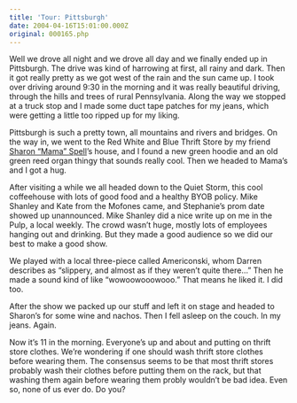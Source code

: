 ```yaml
---
title: 'Tour: Pittsburgh'
date: 2004-04-16T15:01:00.000Z
original: 000165.php
---
```


Well we drove all night and we drove all day and we finally ended up in Pittsburgh. The drive was kind of harrowing at first, all rainy and dark. Then it got really pretty as we got west of the rain and the sun came up. I took over driving around 9:30 in the morning and it was really beautiful driving, through the hills and trees of rural Pennsylvania. Along the way we stopped at a truck stop and I made some duct tape patches for my jeans, which were getting a little too ripped up for my liking.

Pittsburgh is such a pretty town, all mountains and rivers and bridges. On the way in, we went to the Red White and Blue Thrift Store by my friend <a href="http://www.mamarama.net">Sharon “Mama” Spell</a>’s house, and I found a new green hoodie and an old green reed organ thingy that sounds really cool. Then we headed to Mama’s and I got a hug.

After visiting a while we all headed down to the Quiet Storm, this cool coffeehouse with lots of good food and a healthy BYOB policy. Mike Shanley and Kate from the Mofones came, and Stephanie’s prom date showed up unannounced. Mike Shanley did a nice write up on me in the Pulp, a local weekly. The crowd wasn’t huge, mostly lots of employees hanging out and drinking. But they made a good audience so we did our best to make a good show.

We played with a local three-piece called Americonski, whom Darren describes as “slippery, and almost as if they weren’t quite there…” Then he made a sound kind of like “wowoowooowooo.” That means he liked it. I did too.

After the show we packed up our stuff and left it on stage and headed to Sharon’s for some wine and nachos. Then I fell asleep on the couch. In my jeans. Again.

Now it’s 11 in the morning. Everyone’s up and about and putting on thrift store clothes. We’re wondering if one should wash thrift store clothes before wearing them. The consensus seems to be that most thrift stores probably wash their clothes before putting them on the rack, but that washing them again before wearing them probly wouldn’t be bad idea. Even so, none of us ever do. Do you?

<!-- <div class="commentdivider"></div><span class="commentheader">2 Comments</span>

<div class="commentdivider">
<span class="commentauthorbox">Posted by margaret</span>
<span class="commentdatebox">Tuesday, April 20, 2004</span>
<span class="commenttimebox"> 3:13 PM</span>
</div>
<div class="commentbody">generally, they don’t wash them before putting them out.  that’s why it’s really impolite to give your clothes to goodwill without washing them first.  if they are noticeably dirty, the goodwill sorters will just throw them out.</div>
<div class="commentdivider">
<span class="commentauthorbox">Posted by <a href="mailto&#58;pfunk&#46;pkm&#64;verizon&#46;net">Patricia</a></span>
<span class="commentdatebox">Monday, April 26, 2004</span>
<span class="commenttimebox">10:06 AM</span>
</div>
<div class="commentbody">i found a skirt on the street in williamsburg last summer and have worn it approximately 20 times now. I have never washed it. I wear it with tights though so I feel like it’s not so gross. </div> -->
